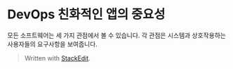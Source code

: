 # DevOps 친화적인 앱의 중요성

모든 소프트웨어는 세 가지 관점에서 볼 수 있습니다. 각 관점은 시스템과 상호작용하는 사용자들의 요구사항을 보여줍니다.




> Written with [StackEdit](https://stackedit.io/).
<!--stackedit_data:
eyJoaXN0b3J5IjpbODExMDYyNzRdfQ==
-->